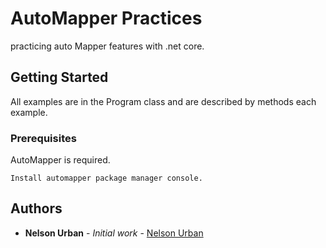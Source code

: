 # AutoMapper Practices

practicing auto Mapper features with .net core.

## Getting Started

All examples are in the Program class and are described by methods each example.

### Prerequisites

AutoMapper is required.

```
Install automapper package manager console.
```

## Authors

* **Nelson Urban** - *Initial work* - [Nelson Urban](https://github.com/NelsonUrban)